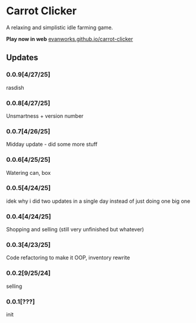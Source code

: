 # Carrot Clicker
A relaxing and simplistic idle farming game.

**Play now in web** 
<a href="https://evanworks.github.io/carrot-clicker">evanworks.github.io/carrot-clicker</a>

## Updates

### 0.0.9[4/27/25]
rasdish

### 0.0.8[4/27/25]
Unsmartness + version number

### 0.0.7[4/26/25]
Midday update - did some more stuff

### 0.0.6[4/25/25]
Watering can, box

### 0.0.5[4/24/25]
idek why i did two updates in a single day instead of just doing one big one

### 0.0.4[4/24/25]
Shopping and selling (still very unfinished but whatever)

### 0.0.3[4/23/25]
Code refactoring to make it OOP, inventory rewrite

### 0.0.2[9/25/24]
selling

### 0.0.1[???]
init